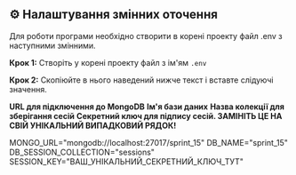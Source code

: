 ## ⚙️ Налаштування змінних оточення

Для роботи програми необхідно створити в корені проекту файл .env з наступними змінними.

**Крок 1:** Створіть у корені проекту файл з ім'ям `.env`

**Крок 2:** Скопіюйте в нього наведений нижче текст і вставте слідуючі значення.

**URL для підключення до MongoDB**
**Ім'я бази даних**
**Назва колекції для зберігання сесій**
**Секретний ключ для підпису сесій. ЗАМІНІТЬ ЦЕ НА СВІЙ УНІКАЛЬНИЙ ВИПАДКОВИЙ РЯДОК!**

MONGO_URL="mongodb://localhost:27017/sprint_15"
DB_NAME="sprint_15"
DB_SESSION_COLLECTION="sessions"
SESSION_KEY="ВАШ_УНІКАЛЬНИЙ_СЕКРЕТНИЙ_КЛЮЧ_ТУТ"